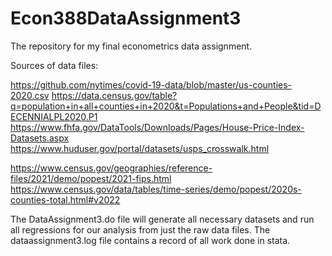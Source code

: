 # Econ388DataAssignment3
The repository for my final econometrics data assignment.


Sources of data files:

https://github.com/nytimes/covid-19-data/blob/master/us-counties-2020.csv
https://data.census.gov/table?q=population+in+all+counties+in+2020&t=Populations+and+People&tid=DECENNIALPL2020.P1
https://www.fhfa.gov/DataTools/Downloads/Pages/House-Price-Index-Datasets.aspx
https://www.huduser.gov/portal/datasets/usps_crosswalk.html

https://www.census.gov/geographies/reference-files/2021/demo/popest/2021-fips.html
https://www.census.gov/data/tables/time-series/demo/popest/2020s-counties-total.html#v2022

The DataAssignment3.do file will generate all necessary datasets and run all regressions for our analysis from just the raw data files.
The dataassignment3.log file contains a record of all work done in stata.
